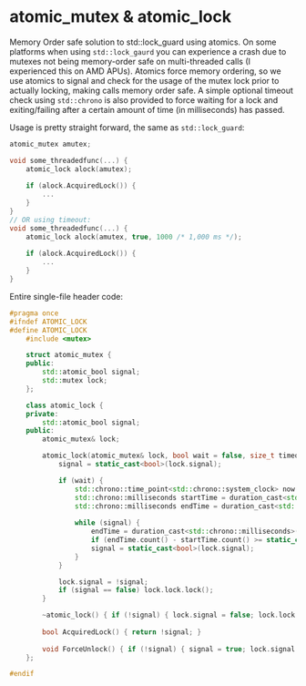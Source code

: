 # atomic_mutex & atomic_lock
Memory Order safe solution to std::lock_guard using atomics. On some platforms when using `std::lock_gaurd` you can experience a crash due to mutexes not being memory-order safe on multi-threaded calls (I experienced this on AMD APUs). Atomics force memory ordering, so we use atomics to signal and check for the usage of the mutex lock prior to actually locking, making calls memory order safe. A simple optional timeout check using `std::chrono` is also provided to force waiting for a lock and exiting/failing after a certain amount of time (in milliseconds) has passed.

Usage is pretty straight forward, the same as `std::lock_guard`:
```C++
atomic_mutex amutex;

void some_threadedfunc(...) {
    atomic_lock alock(amutex);
    
    if (alock.AcquiredLock()) {
        ...
    }
}
// OR using timeout:
void some_threadedfunc(...) {
    atomic_lock alock(amutex, true, 1000 /* 1,000 ms */);
    
    if (alock.AcquiredLock()) {
        ...
    }
}
```

Entire single-file header code:
```C++
#pragma once
#ifndef ATOMIC_LOCK
#define ATOMIC_LOCK
	#include <mutex>

	struct atomic_mutex {
	public:
		std::atomic_bool signal;
		std::mutex lock;
	};

	class atomic_lock {
	private:
		std::atomic_bool signal;
	public:
		atomic_mutex& lock;

		atomic_lock(atomic_mutex& lock, bool wait = false, size_t timeout = 100) : lock(lock) {
			signal = static_cast<bool>(lock.signal);

			if (wait) {
				std::chrono::time_point<std::chrono::system_clock> now = std::chrono::system_clock::now();
				std::chrono::milliseconds startTime = duration_cast<std::chrono::milliseconds>(now.time_since_epoch());
				std::chrono::milliseconds endTime = duration_cast<std::chrono::milliseconds>(now.time_since_epoch());
				
				while (signal) {
					endTime = duration_cast<std::chrono::milliseconds>(now.time_since_epoch());
					if (endTime.count() - startTime.count() >= static_cast<long long>(timeout)) break;
					signal = static_cast<bool>(lock.signal);
				}
			}

			lock.signal = !signal;
			if (signal == false) lock.lock.lock();
		}

		~atomic_lock() { if (!signal) { lock.signal = false; lock.lock.unlock(); } }
		
		bool AcquiredLock() { return !signal; }
		
		void ForceUnlock() { if (!signal) { signal = true; lock.signal = false; lock.lock.unlock(); } }
	};

#endif
```

